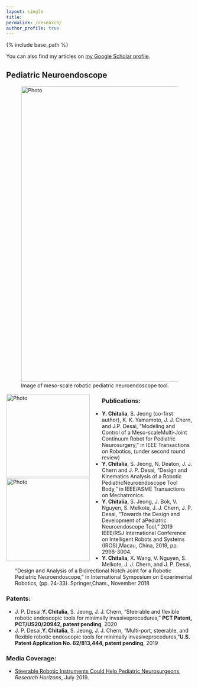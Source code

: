 ```yaml
---
layout: single
title:
permalink: /research/
author_profile: true
---
```


{% include base_path %}

You can also find my articles on [my Google Scholar profile](https://scholar.google.com/citations?user=V6k-C_cAAAAJ&hl=en&oi=ao).
## Pediatric Neuroendoscope
<figure>
<img align="left" src="https://yashchitalia.github.io/images/neuro_banner_small.jpg" alt="Photo" style="width: 800px; border-radius: 1px; padding: 1px 1px 1px 1px"/>
<figcaption>Image of meso-scale robotic pediatric neuroendoscope tool.</figcaption></figure>
<div>
<img align="left" src="https://yashchitalia.github.io/images/New-Handheld-v4.gif" alt="Photo" style="width: 225px; border-radius: 1px; padding: 1px 30px 1px 1px"/>
<img align="left" src="https://yashchitalia.github.io/images/handheld1_3753-300x225.jpg" alt="Photo" style="width: 225px; border-radius: 1px; padding: 1px 30px 1px 1px"/>
</div>

### Publications:
* <b>Y. Chitalia</b>, S. Jeong (co-first author), K. K. Yamamoto, J. J. Chern, and J.P. Desai, 
“Modeling and Control of a Meso-scaleMulti-Joint Continuum Robot for Pediatric Neurosurgery,” in IEEE Transactions on Robotics, (under second round review)
* <b>Y. Chitalia</b>, S. Jeong, N. Deaton, J. J. Chern and J. P. Desai, “Design and Kinematics Analysis of a Robotic PediatricNeuroendoscope Tool Body,” in IEEE/ASME Transactions on Mechatronics.
* <b>Y. Chitalia</b>, S. Jeong, J. Bok, V. Nguyen, S. Melkote, J. J. Chern, J. P. Desai, “Towards the Design and Development of aPediatric Neuroendoscope Tool,”
2019 IEEE/RSJ International Conference on Intelligent Robots and Systems (IROS),Macau, China, 2019, pp.  2998-3004.
* <b>Y. Chitalia</b>, X. Wang, V. Nguyen, S. Melkote, J. J. Chern, and J. P. Desai, “Design and Analysis of a Bidirectional Notch Joint for a Robotic Pediatric Neuroendoscope,” in 
International Symposium on Experimental Robotics, (pp.  24-33).  Springer,Cham., November 2018
### Patents:
* J. P. Desai,<b>Y. Chitalia</b>, S. Jeong, J. J. Chern, “Steerable and flexible robotic endoscopic tools for minimally invasiveprocedures,” <b>PCT Patent, PCT/US20/20942, patent pending</b>, 2020
* J. P. Desai,<b>Y. Chitalia</b>, S. Jeong, J. J. Chern, “Multi-port, steerable, and flexible robotic endoscopic tools for minimally invasiveprocedures,”<b>U.S. Patent Application No.  62/813,444, patent pending</b>, 2019
### Media Coverage:
* [Steerable Robotic Instruments Could Help Pediatric Neurosurgeons](https://rh.gatech.edu/features/think-small#node-10970), <i>Research Horizons</i>, July 2019.

